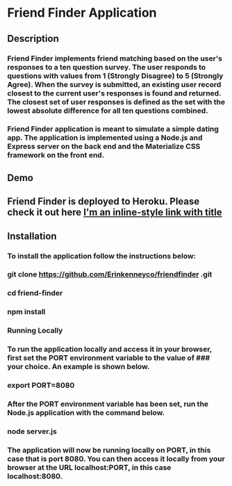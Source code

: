 # Friend Finder Application

## Description

### Friend Finder implements friend matching based on the user's responses to a ten question survey. The user responds to questions with values from 1 (Strongly Disagree) to 5 (Strongly Agree). When the survey is submitted, an existing user record closest to the current user's responses is found and returned. The closest set of user responses is defined as the set with the lowest absolute difference for all ten questions combined.

### Friend Finder application is meant to simulate a simple dating app. The application is implemented using a Node.js and Express server on the back end and the Materialize CSS framework on the front end.

## Demo
## Friend Finder is deployed to Heroku. Please check it out here [I'm an inline-style link with title](https:// "Google's Homepage")

## Installation
### To install the application follow the instructions below:

### git clone https://github.com/Erinkenneyco/friendfinder .git
### cd friend-finder
### npm install
### Running Locally
### To run the application locally and access it in your browser, first set the PORT environment variable to the value of ### your choice. An example is shown below.

### export PORT=8080
### After the PORT environment variable has been set, run the Node.js application with the command below.

### node server.js
### The application will now be running locally on PORT, in this case that is port 8080. You can then access it locally from your browser at the URL localhost:PORT, in this case localhost:8080.